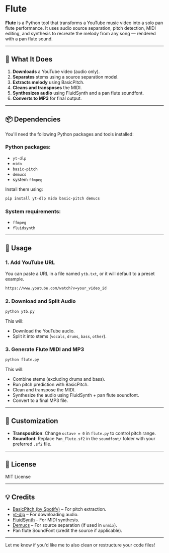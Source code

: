 # Flute

**Flute** is a Python tool that transforms a YouTube music video into a solo pan flute performance. It uses audio source separation, pitch detection, MIDI editing, and synthesis to recreate the melody from any song — rendered with a pan flute sound.

---

## 🧠 What It Does

1. **Downloads** a YouTube video (audio only).
2. **Separates** stems using a source separation model.
3. **Extracts melody** using BasicPitch.
4. **Cleans and transposes** the MIDI.
5. **Synthesizes audio** using FluidSynth and a pan flute soundfont.
6. **Converts to MP3** for final output.

---

## 📦 Dependencies

You'll need the following Python packages and tools installed:

### Python packages:

* `yt-dlp`
* `mido`
* `basic-pitch`
* `demucs`
* system `ffmpeg`

Install them using:

```bash
pip install yt-dlp mido basic-pitch demucs
```

### System requirements:

* `ffmpeg`
* `fluidsynth`

---

## 🚀 Usage

### 1. Add YouTube URL

You can paste a URL in a file named `ytb.txt`, or it will default to a preset example.

```txt
https://www.youtube.com/watch?v=your_video_id
```

### 2. Download and Split Audio

```bash
python ytb.py
```

This will:

* Download the YouTube audio.
* Split it into stems (`vocals`, `drums`, `bass`, `other`).

### 3. Generate Flute MIDI and MP3

```bash
python flute.py
```

This will:

* Combine stems (excluding drums and bass).
* Run pitch prediction with BasicPitch.
* Clean and transpose the MIDI.
* Synthesize the audio using FluidSynth + pan flute soundfont.
* Convert to a final MP3 file.

---

## 🔧 Customization

* **Transposition**: Change `octave = 0` in `flute.py` to control pitch range.
* **Soundfont**: Replace `Pan_Flute.sf2` in the `soundfont/` folder with your preferred `.sf2` file.

---

## 📜 License

MIT License

---

## 💡 Credits

* [BasicPitch (by Spotify)](https://github.com/spotify/basic-pitch) – For pitch extraction.
* [yt-dlp](https://github.com/yt-dlp/yt-dlp) – For downloading audio.
* [FluidSynth](https://www.fluidsynth.org/) – For MIDI synthesis.
* [Demucs](https://github.com/facebookresearch/demucs) – For source separation (if used in `unmix`).
* Pan flute SoundFont (credit the source if applicable).

---

Let me know if you'd like me to also clean or restructure your code files!
